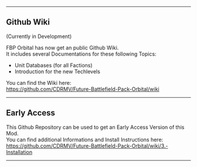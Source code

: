 --------------------------------------------------------------------------------------------------------------------
## Github Wiki

(Currently in Development)

FBP Orbital has now get an public Github Wiki.   
It includes several Documentations for these following Topics:
- Unit Databases (for all Factions) 
- Introduction for the new Techlevels

You can find the Wiki here:   
https://github.com/CDRMV/Future-Battlefield-Pack-Orbital/wiki

--------------------------------------------------------------------------------------------------------------------
## Early Access

This Github Repository can be used to get an Early Access Version of this Mod.    
You can find additional Informations and Install Instructions here:   
https://github.com/CDRMV/Future-Battlefield-Pack-Orbital/wiki/3.-Installation

--------------------------------------------------------------------------------------------------------------------



